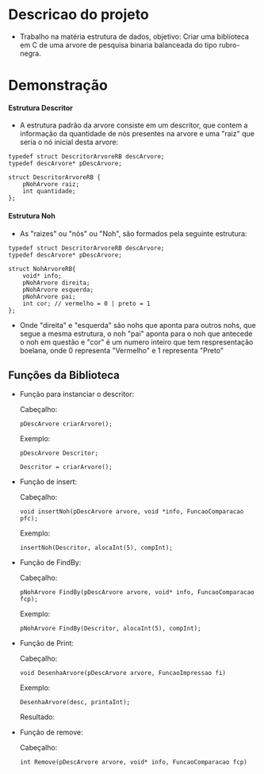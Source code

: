 
# Descricao do projeto
 * Trabalho na matéria estrutura de dados, objetivo: Criar uma biblioteca em C de uma arvore de pesquisa binaria balanceada do tipo rubro-negra.
# Demonstração
#### Estrutura Descritor
* A estrutura padrão da arvore consiste em um descritor, que contem a informação da quantidade de nós presentes na arvore e uma "raiz" que seria o nó inicial desta arvore:

```
typedef struct DescritorArvoreRB descArvore;
typedef descArvore* pDescArvore;

struct DescritorArvoreRB {
    pNohArvore raiz;
    int quantidade;
};
```
#### Estrutura Noh
* As "raizes" ou "nós" ou "Noh", são formados pela seguinte estrutura:
```
typedef struct DescritorArvoreRB descArvore;
typedef descArvore* pDescArvore;

struct NohArvoreRB{
    void* info;
    pNohArvore direita;
    pNohArvore esquerda;
    pNohArvore pai;
    int cor; // vermelho = 0 | preto = 1
};
```
* Onde "direita" e "esquerda" são nohs que aponta para outros nohs, que segue a mesma estrutura, o noh "pai" aponta para o noh que antecede o noh em questão e "cor" é um numero inteiro que tem respresentação boelana, onde 0 representa "Vermelho" e 1 representa "Preto"


## Funções da Biblioteca
* Função para instanciar o descritor:

  Cabeçalho:
  ```
  pDescArvore criarArvore();
  ```
  Exemplo:
  ```
  pDescArvore Descritor;

  Descritor = criarArvore();
  ```
* Função de insert:

  Cabeçalho:
  ```
  void insertNoh(pDescArvore arvore, void *info, FuncaoComparacao pfc);
  ```
  Exemplo:
  ```
  insertNoh(Descritor, alocaInt(5), compInt);
  ```
* Função de FindBy:

  Cabeçalho:
  ```
  pNohArvore FindBy(pDescArvore arvore, void* info, FuncaoComparacao fcp);
  ```
  Exemplo:
  ```
  pNohArvore FindBy(Descritor, alocaInt(5), compInt);
  ```
* Função de Print:

  Cabeçalho:
  ```
  void DesenhaArvore(pDescArvore arvore, FuncaoImpressao fi)
  ```
  Exemplo:
  ```
  DesenhaArvore(desc, printaInt);
  ```
  Resultado:
  
* Função de remove:

  Cabeçalho:
  ```
  int Remove(pDescArvore arvore, void* info, FuncaoComparacao fcp)
  ```
  

